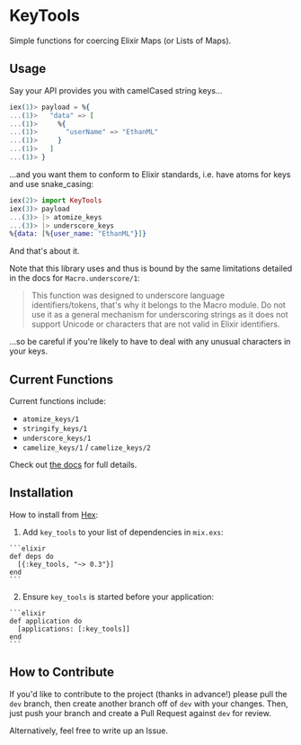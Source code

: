 # KeyTools

Simple functions for coercing Elixir Maps (or Lists of Maps).

## Usage

Say your API provides you with camelCased string keys...

```elixir
iex(1)> payload = %{
...(1)>   "data" => [
...(1)>     %{
...(1)>       "userName" => "EthanML"
...(1)>     }
...(1)>   ]
...(1)> }
```

...and you want them to conform to Elixir standards, i.e. have atoms for keys and use snake_casing:

```elixir
iex(2)> import KeyTools
iex(3)> payload
...(3)> |> atomize_keys
...(3)> |> underscore_keys
%{data: [%{user_name: "EthanML"}]}
```

And that's about it.

Note that this library uses and thus is bound by the same limitations detailed in the docs for `Macro.underscore/1`:

> This function was designed to underscore language identifiers/tokens, that's
> why it belongs to the Macro module. Do not use it as a general mechanism for
> underscoring strings as it does not support Unicode or characters that are 
> not valid in Elixir identifiers.

...so be careful if you're likely to have to deal with any unusual characters in your keys.

## Current Functions

Current functions include:

- `atomize_keys/1`
- `stringify_keys/1`
- `underscore_keys/1`
- `camelize_keys/1` / `camelize_keys/2`

Check out [the docs](https://hexdocs.pm/key_tools/api-reference.html) for full details.

## Installation

How to install from [Hex](https://hex.pm/packages/key_tools):

  1. Add `key_tools` to your list of dependencies in `mix.exs`:

    ```elixir
    def deps do
      [{:key_tools, "~> 0.3"}]
    end
    ```

  2. Ensure `key_tools` is started before your application:

    ```elixir
    def application do
      [applications: [:key_tools]]
    end
    ```

## How to Contribute

If you'd like to contribute to the project (thanks in advance!) please pull the `dev` branch, then create another branch off of `dev` with your changes. Then, just push your branch and create a Pull Request against `dev` for review.

Alternatively, feel free to write up an Issue.
